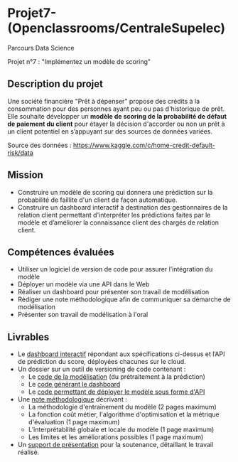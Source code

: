# Projet7-(Openclassrooms/CentraleSupelec)
Parcours Data Science

Projet n°7 : "Implémentez un modèle de scoring"

## Description du projet

Une société financière "Prêt à dépenser" propose des crédits à la consommation pour des personnes ayant peu ou pas d'historique de prêt. Elle souhaite développer un **modèle de scoring de la probabilité de défaut de paiement du client** pour étayer la décision d'accorder ou non un prêt à un client potentiel en s’appuyant sur des sources de données variées.

Source des données : https://www.kaggle.com/c/home-credit-default-risk/data

## Mission

* Construire un modèle de scoring qui donnera une prédiction sur la probabilité de faillite d'un client de façon automatique.
* Construire un dashboard interactif à destination des gestionnaires de la relation client permettant d'interpréter les prédictions faites par le modèle et d’améliorer la connaissance client des chargés de relation client.

## Compétences évaluées

* Utiliser un logiciel de version de code pour assurer l’intégration du modèle
* Déployer un modèle via une API dans le Web
* Réaliser un dashboard pour présenter son travail de modélisation
* Rédiger une note méthodologique afin de communiquer sa démarche de modélisation
* Présenter son travail de modélisation à l'oral

## Livrables

* Le [dashboard interactif](https://p7-dashboard-mbiadou.herokuapp.com/) répondant aux spécifications ci-dessus et l’API de prédiction du score, déployées chacunes sur le cloud.
* Un dossier sur un outil de versioning de code contenant :
    - Le [code de la modélisation](https://github.com/raissaSaleu/P7_MBIADOU_SALEU/blob/main/P7_02_dossier/Notebook.ipynb) (du prétraitement à la prédiction)
    - Le [code générant le dashboard](https://github.com/raissaSaleu/P7_MBIADOU_SALEU/blob/main/P7_02_dossier/frontend/dashboard.py)
    - Le [code permettant de déployer le modèle sous forme d'API](https://github.com/raissaSaleu/P7_MBIADOU_SALEU/blob/main/P7_02_dossier/backend/app.py)
* Une [note méthodologique](https://github.com/raissaSaleu/P7_MBIADOU_SALEU/blob/main/P7_03_Note_M%C3%A9thodologique.pdf) décrivant :
    - La méthodologie d'entraînement du modèle (2 pages maximum)
    - La fonction coût métier, l'algorithme d'optimisation et la métrique d'évaluation (1 page maximum)
    - L’interprétabilité globale et locale du modèle (1 page maximum)
    - Les limites et les améliorations possibles (1 page maximum)
* Un [support de présentation](https://github.com/raissaSaleu/P7_MBIADOU_SALEU/blob/main/P7_04_Presentation.pdf) pour la soutenance, détaillant le travail réalisé.
